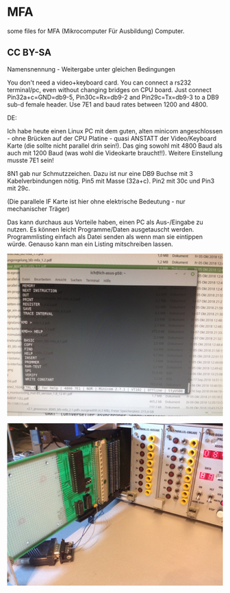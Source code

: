 # MFA

some files for MFA (Mikrocomputer Für Ausbildung) Computer.


## CC BY-SA

Namensnennung - Weitergabe unter gleichen Bedingungen 


You don't need a video+keyboard card. You can connect a rs232 terminal/pc, even without changing bridges on CPU board.
Just connect Pin32a+c=GND=db9-5, Pin30c=Rx=db9-2 and Pin29c=Tx=db9-3 to a DB9 sub-d female header. Use 7E1 and baud rates between 1200 and 4800.

DE:

Ich habe heute einen Linux PC mit dem guten, alten minicom angeschlossen - ohne Brücken auf der CPU Platine - quasi ANSTATT der Video/Keyboard Karte (die sollte nicht parallel drin sein!). Das ging sowohl mit 4800 Baud als auch mit 1200 Baud (was wohl die Videokarte braucht!!). Weitere Einstellung musste 7E1 sein!

8N1 gab nur Schmutzzeichen. Dazu ist nur eine DB9 Buchse mit 3 Kabelverbindungen nötig. Pin5 mit Masse (32a+c). Pin2 mit 30c und Pin3 mit 29c.

(Die parallele IF Karte ist hier ohne elektrische Bedeutung - nur mechanischer Träger)

Das kann durchaus aus Vorteile haben, einen PC als Aus-/Eingabe zu nutzen. Es können leicht Programme/Daten ausgetauscht werden. Programmlisting einfach als Datei senden als wenn man sie eintippen würde. Genauso kann man ein Listing mitschreiben lassen.

![minicom](https://github.com/petersieg/MFA/blob/master/MFA-minicom.JPG)

![rs232](https://github.com/petersieg/MFA/blob/master/MFA-RS232.JPG)

